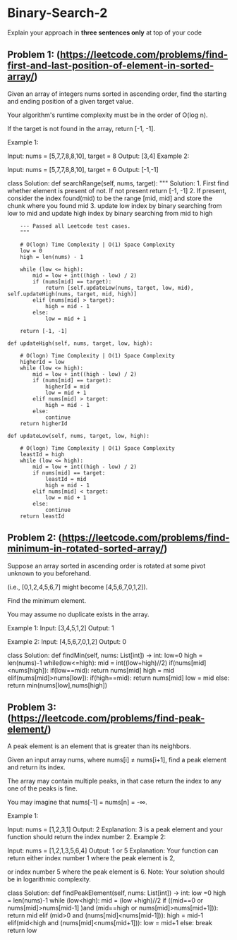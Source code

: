 # Binary-Search-2
Explain your approach in **three sentences only** at top of your code


## Problem 1: (https://leetcode.com/problems/find-first-and-last-position-of-element-in-sorted-array/)

Given an array of integers nums sorted in ascending order, find the starting and ending position of a given target value.

Your algorithm's runtime complexity must be in the order of O(log n).

If the target is not found in the array, return [-1, -1].

Example 1:

Input: nums = [5,7,7,8,8,10], target = 8
Output: [3,4]
Example 2:

Input: nums = [5,7,7,8,8,10], target = 6
Output: [-1,-1]


class Solution:
    def searchRange(self, nums, target):
        """
        Solution:
        1. First find whether element is present of not. If not present return [-1, -1]
        2. If present, consider the index found(mid) to be the range [mid, mid] and store the chunk where you found mid
        3. update low index by binary searching from low to mid and update high index by binary searching from mid to high

        --- Passed all Leetcode test cases.
        """

        # O(logn) Time Complexity | O(1) Space Complexity
        low = 0
        high = len(nums) - 1

        while (low <= high):
            mid = low + int((high - low) / 2)
            if (nums[mid] == target):
                return [self.updateLow(nums, target, low, mid), self.updateHigh(nums, target, mid, high)]
            elif (nums[mid] > target):
                high = mid - 1
            else:
                low = mid + 1

        return [-1, -1]

    def updateHigh(self, nums, target, low, high):

        # O(logn) Time Complexity | O(1) Space Complexity
        higherId = low
        while (low <= high):
            mid = low + int((high - low) / 2)
            if (nums[mid] == target):
                higherId = mid
                low = mid + 1
            elif nums[mid] > target:
                high = mid - 1
            else:
                continue
        return higherId

    def updateLow(self, nums, target, low, high):

        # O(logn) Time Complexity | O(1) Space Complexity
        leastId = high
        while (low <= high):
            mid = low + int((high - low) / 2)
            if nums[mid] == target:
                leastId = mid
                high = mid - 1
            elif nums[mid] < target:
                low = mid + 1
            else:
                continue
        return leastId
        
        



## Problem 2: (https://leetcode.com/problems/find-minimum-in-rotated-sorted-array/)

Suppose an array sorted in ascending order is rotated at some pivot unknown to you beforehand.

(i.e., [0,1,2,4,5,6,7] might become [4,5,6,7,0,1,2]).

Find the minimum element.

You may assume no duplicate exists in the array.

Example 1:
Input: [3,4,5,1,2]
Output: 1

Example 2:
Input: [4,5,6,7,0,1,2]
Output: 0


class Solution:
    def findMin(self, nums: List[int]) -> int:
        low=0
        high = len(nums)-1
        while(low<=high):
            mid  = int((low+high)//2)
            if(nums[mid]<nums[high]):
                if(low==mid):
                    return nums[mid]
                high = mid
            elif(nums[mid]>nums[low]):
                if(high==mid):
                    return nums[mid]
                low = mid
            else:
                return min(nums[low],nums[high])
            
        


## Problem 3: (https://leetcode.com/problems/find-peak-element/)
A peak element is an element that is greater than its neighbors.

Given an input array nums, where nums[i] ≠ nums[i+1], find a peak element and return its index.

The array may contain multiple peaks, in that case return the index to any one of the peaks is fine.

You may imagine that nums[-1] = nums[n] = -∞.

Example 1:

Input: nums = [1,2,3,1]
Output: 2
Explanation: 3 is a peak element and your function should return the index number 2.
Example 2:

Input: nums = [1,2,1,3,5,6,4]
Output: 1 or 5 
Explanation: Your function can return either index number 1 where the peak element is 2, 

or index number 5 where the peak element is 6.
Note: Your solution should be in logarithmic complexity.

class Solution:
    def findPeakElement(self, nums: List[int]) -> int:
        low =0
        high = len(nums)-1
        while (low<high):
            mid  = (low +high)//2
            if ((mid==0 or nums[mid]>nums[mid-1] )and (mid==high or nums[mid]>nums[mid+1])):
                return mid
            elif (mid>0 and (nums[mid]<nums[mid-1])):
                high = mid-1
            elif(mid<high and (nums[mid]<nums[mid+1])):
                low = mid+1
            else:
                break
        return low





